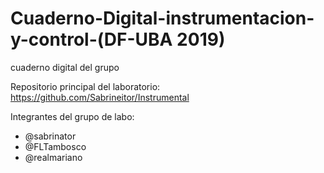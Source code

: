 # Cuaderno-Digital-instrumentacion-y-control-(DF-UBA 2019)
cuaderno digital del grupo

Repositorio principal del laboratorio: https://github.com/Sabrineitor/Instrumental

Integrantes del grupo de labo:
 * @sabrinator
 * @FLTambosco
 * @realmariano
